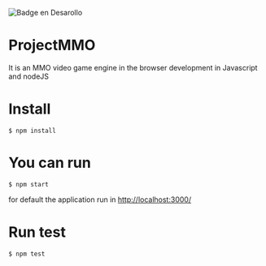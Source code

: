 ![Badge en Desarollo](https://img.shields.io/badge/STATUS-IN%20DEVELOPING-green)

# ProjectMMO
 It is an MMO video game engine in the browser development in Javascript and nodeJS

# Install

`$ npm install`

# You can run

`$ npm start`

for default the application run in [http://localhost:3000/](http://localhost:3000/)

# Run test

`$ npm test`
